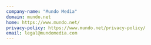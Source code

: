 ```yaml
---
company-name: "Mundo Media"
domain: mundo.net
home: https://www.mundo.net/
privacy-policy: https://www.mundo.net/privacy-policy/
email: legal@mundomedia.com
---
```




